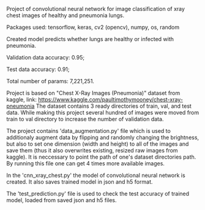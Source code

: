 Project of convolutional neural network for image classification of xray chest images of healthy and pneumonia lungs.


Packages used:
tensorflow, keras, cv2 (opencv), numpy, os, random


Created model predicts whether lungs are healthy or infected with pneumonia. 


Validation data accuracy: 0.95;

Test data accuracy: 0.91;

Total number of params: 7,221,251.


Project is based on "Chest X-Ray Images (Pneumonia)" dataset from kaggle, link: https://www.kaggle.com/paultimothymooney/chest-xray-pneumonia
The dataset contains 3 ready directories of train, val, and test data. While making this project several hundred of images were moved from train to val directory to increase the number of validation data. 


The project contains 'data_augmentation.py' file which is used to additionaly augment data by flipping and randomly changing the brightness, but also to set one dimension (width and height) to all of the images and save them (thus it also overwrites existing, resized raw images from kaggle). It is neccessary to point the path of one's dataset directories path. By running this file one can get 4 times more available images.

In the 'cnn_xray_chest.py' the model of convolutional neural network is created. It also saves trained model in json and h5 format.

The 'test_prediction.py' file is used to check the test accuracy of trained model, loaded from saved json and h5 files.